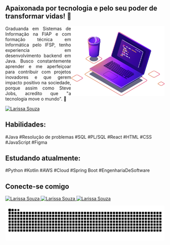 ## Apaixonada por tecnologia e pelo seu poder de transformar vidas!  🌟

<img align="right" src="image/computer-illustration.png" height =" 220 " alt="Computer Illustration">
<div align="left">
<p align="justify"> Graduanda em Sistemas de Informação na FIAP e com formação técnica em Informática pelo IFSP, tenho experiencia em desenvolvimento backend em Java. Busco constantemente aprender e me aperfeiçoar para contribuir com projetos inovadores e que gerem impacto positivo na sociedade, porque assim como Steve Jobs, acredito que "a tecnologia move o mundo". 🚀 </p>
  <a href="https://larissasouza.vercel.app/" target="_blank"><img src="https://img.shields.io/badge/-Meu Portfolio-30008a?style=for-the-badge&logoColor=white" alt =" Larissa Souza " target="_blank">
  </a>
</div>

<div align="left">
<h2>Habilidades:</h2>
<p style="display: inline_block">
#Java   #Resolução de problemas   #SQL   #PL/SQL  #React   #HTML   #CSS   #JavaScript   #Figma
</p>
</div>

<div align="left">
<h2>Estudando atualmente:</h2>
<p style="display: inline_block">
#Python   #Kotlin   #AWS   #Cloud   #Spring Boot  #EngenhariaDeSoftware
</p>
</div>

## Conecte-se comigo

<div> 
  <a href="https://www.linkedin.com/in/larissa-a-souza/" target="_blank"><img src="https://img.shields.io/badge/-LinkedIn-%230077B5?style=for-the-badge&logo=linkedin&logoColor=white" alt =" Larissa Souza " target="_blank">
  </a> 
  <a href="https://instagram.com/larybytes" target="_blank"><img src="https://img.shields.io/badge/-Instagram-DD2A7B?style=for-the-badge&logo=instagram&logoColor=white" alt =" Larissa Souza " target="_blank">
  </a>
  <a href="mailto:larissa.alves.souza@outlook.com" target="_blank"><img src="https://img.shields.io/badge/-Outlook-%230077B5?style=for-the-badge&logo=microsoft-outlook&logoColor=white&link=mailto:larissa.alves.souza@outlook.com" alt =" Larissa Souza " target="_blank">
  </a>
</div>

![Snake animation](https://github.com/eu-larissasouza/eu-larissasouza/blob/output/github-contribution-grid-snake.svg)
